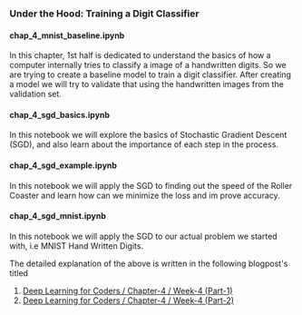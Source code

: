 <h3>Under the Hood: Training a Digit Classifier</h3>

<h4>chap_4_mnist_baseline.ipynb</h4>
In this chapter, 1st half is dedicated to understand the basics of how a computer internally tries to classify a image of a handwritten digits. So we are trying to create a baseline model to train a digit classifier. After creating a model we will try to validate that using the handwritten images from the validation set. 

<h4>chap_4_sgd_basics.ipynb</h4>
In this notebook we will explore the basics of Stochastic Gradient Descent (SGD), and also learn about the importance of each step in the process.

<h4>chap_4_sgd_example.ipynb</h4>
In this notebook we will apply the SGD to finding out the speed of the Roller Coaster and learn how can we minimize the loss and im prove accuracy.

<h4>chap_4_sgd_mnist.ipynb</h4>
In this notebook we will apply the SGD to our actual problem we started with, i.e MNIST Hand Written Digits.

The detailed explanation of the above is written in the following blogpost's titled 
1. <a href="https://ravichandraveeramachaneni.github.io/posts/bp5/">Deep Learning for Coders / Chapter-4 / Week-4 (Part-1)</a>
2. <a href="https://ravichandraveeramachaneni.github.io/posts/bp6/">Deep Learning for Coders / Chapter-4 / Week-4 (Part-2)</a>

